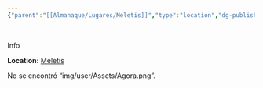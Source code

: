 ```yaml
---
{"parent":"[[Almanaque/Lugares/Meletis]]","type":"location","dg-publish":null,"dg-publish-dm":true,"permalink":"/almanaque/lugares/agora/","dgPassFrontmatter":true}
---
```


<p><span><div data-callout-metadata="" data-callout-fold="" data-callout="info" class="callout node-insert-event"><div class="callout-title" dir="auto"><div class="callout-icon"><svg width="16" height="16"></svg></div><div class="callout-title-inner">Info</div></div><div class="callout-content">
<p dir="auto"><strong>Location:</strong> <a data-tooltip-position="top" aria-label="Almanaque/Lugares/Meletis.md" data-href="Almanaque/Lugares/Meletis.md" href="Almanaque/Lugares/Meletis.md" class="internal-link" target="_blank" rel="noopener nofollow">Meletis</a></p>
</div></div></span></p><p><span><span alt="img/user/Assets/Agora.png" src="img/user/Assets/Agora.png" class="internal-embed is-loaded file-embed mod-empty-attachment">No se encontró “img/user/Assets/Agora.png”.</span></span></p>
